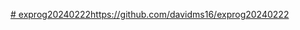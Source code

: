[# exprog20240222](https://github.com/davidms16/exprog20240222)https://github.com/davidms16/exprog20240222
